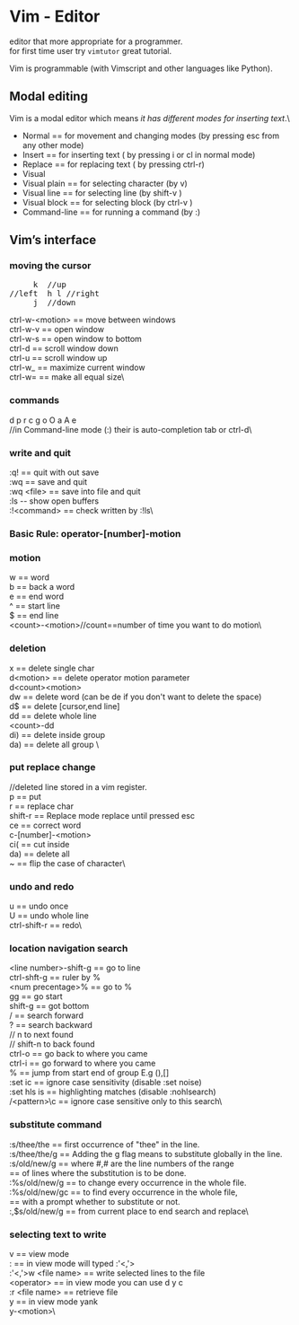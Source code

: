 # Vim - Editor

editor that more appropriate  for a programmer.\
for first time user try `vimtutor` great tutorial.

Vim is programmable (with Vimscript and other languages like Python).

## Modal editing 


Vim is a modal editor which means _it has different modes for inserting text_.\

* Normal == for movement and changing modes (by pressing esc from any other mode)
* Insert == for inserting text ( by pressing i or cl in normal mode)
* Replace == for replacing text ( by pressing ctrl-r)
* Visual 
 * Visual plain == for selecting character (by v)
 * Visual line == for selecting line (by shift-v )
 * Visual block == for selecting block (by ctrl-v )
* Command-line == for running a command (by :)

## Vim’s interface 

### moving the cursor
<pre>
 	 k	//up
//left	h l	//right 
	 j	//down
</pre>
ctrl-w-\<motion\> == move between windows\
ctrl-w-v == open window\
ctrl-w-s == open window to bottom \
ctrl-d == scroll window down\
ctrl-u == scroll window up\
ctrl-w_ == maximize current window\
ctrl-w= == make all equal size\

### commands
 d p r c g o O a A e\
//in Command-line mode (:) their is auto-completion tab or ctrl-d\

### write and quit
:q! == quit with out save\
:wq == save and quit\
:wq \<file\> == save into file and quit\
:ls -- show open buffers\
:!\<command\> == check written by :!ls\

### Basic Rule: operator-[number]-motion 

### motion
w == word\
b == back a word\
e == end word\
^ == start line\
$ == end line\
\<count\>-\<motion\>//count==number of time you want to do motion\

### deletion 
x == delete single char\
d\<motion\> == delete operator motion parameter\
d\<count\>\<motion\>\
dw == delete word (can be de if you don't want to delete the space)\
d$ == delete [cursor,end line]\
dd == delete whole line\
\<count\>-dd\
di) == delete inside group\
da) == delete all group \

### put replace change
//deleted line stored in a vim register.\
p == put\
r == replace char\
shift-r == Replace mode replace until pressed esc\
ce == correct word\
c-[number]-\<motion\>\
ci( == cut inside\
da) == delete all\
~ == flip the case of character\

### undo and redo
u == undo once\
U == undo whole line\
ctrl-shift-r == redo\

### location navigation search
\<line number\>-shift-g == go to line\
ctrl-shft-g == ruler by %\
\<num precentage\>% == go to %\
gg == go start\
shift-g == got bottom\
/ == search forward\
? == search backward\
// n to next found \
// shift-n to back found\
ctrl-o == go back to where you came\
ctrl-i == go forward to where you came\
% == jump from start end of group E.g (),[]\
:set ic == ignore case sensitivity (disable :set noise)\
:set hls is == highlighting matches (disable :nohlsearch)\
/\<pattern\>\c == ignore case sensitive only to this search\

### substitute command
:s/thee/the == first occurrence of "thee" in the line.\
:s/thee/the/g == Adding the g flag means to substitute globally in the line.\
:s/old/new/g == where #,# are the line numbers of the range\
 == of lines where the substitution is to be done.\
:%s/old/new/g == to change every occurrence in the whole file.\
:%s/old/new/gc == to find every occurrence in the whole file,\
 == with a prompt whether to substitute or not.\
:,$s/old/new/g == from current place to end search and replace\

### selecting text to write
v == view mode\
: == in view mode will typed :'\<,'\>\
:'\<,'\>w \<file name\> == write selected lines to the file\
\<operator\> == in view mode you can use d y c\
:r \<file name\> == retrieve file\
y == in view mode yank\
y-\<motion\>\